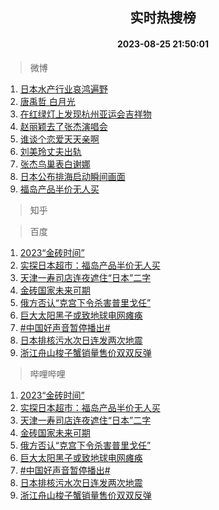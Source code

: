 <div align="center"><h2>实时热搜榜</h2><h4>2023-08-25 21:50:01</h4></div>

> 微博  

1. [日本水产行业哀鸿遍野](https://s.weibo.com/weibo?q=%23%E6%97%A5%E6%9C%AC%E6%B0%B4%E4%BA%A7%E8%A1%8C%E4%B8%9A%E5%93%80%E9%B8%BF%E9%81%8D%E9%87%8E%23&t=31&band_rank=1&Refer=top)<br />
2. [唐禹哲 白月光](https://s.weibo.com/weibo?q=%E5%94%90%E7%A6%B9%E5%93%B2%20%E7%99%BD%E6%9C%88%E5%85%89&t=31&band_rank=2&Refer=top)<br />
3. [在红绿灯上发现杭州亚运会吉祥物](https://s.weibo.com/weibo?q=%23%E5%9C%A8%E7%BA%A2%E7%BB%BF%E7%81%AF%E4%B8%8A%E5%8F%91%E7%8E%B0%E6%9D%AD%E5%B7%9E%E4%BA%9A%E8%BF%90%E4%BC%9A%E5%90%89%E7%A5%A5%E7%89%A9%23&t=31&band_rank=3&Refer=top)<br />
4. [赵丽颖去了张杰演唱会](https://s.weibo.com/weibo?q=%23%E8%B5%B5%E4%B8%BD%E9%A2%96%E5%8E%BB%E4%BA%86%E5%BC%A0%E6%9D%B0%E6%BC%94%E5%94%B1%E4%BC%9A%23&t=31&band_rank=4&Refer=top)<br />
5. [谁谈个恋爱天天亲啊](https://s.weibo.com/weibo?q=%23%E8%B0%81%E8%B0%88%E4%B8%AA%E6%81%8B%E7%88%B1%E5%A4%A9%E5%A4%A9%E4%BA%B2%E5%95%8A%23&t=31&band_rank=5&Refer=top)<br />
6. [刘美玲丈夫出轨](https://s.weibo.com/weibo?q=%23%E5%88%98%E7%BE%8E%E7%8E%B2%E4%B8%88%E5%A4%AB%E5%87%BA%E8%BD%A8%23&t=31&band_rank=6&Refer=top)<br />
7. [张杰鸟巢表白谢娜](https://s.weibo.com/weibo?q=%23%E5%BC%A0%E6%9D%B0%E9%B8%9F%E5%B7%A2%E8%A1%A8%E7%99%BD%E8%B0%A2%E5%A8%9C%23&t=31&band_rank=7&Refer=top)<br />
8. [日本公布排海启动瞬间画面](https://s.weibo.com/weibo?q=%23%E6%97%A5%E6%9C%AC%E5%85%AC%E5%B8%83%E6%8E%92%E6%B5%B7%E5%90%AF%E5%8A%A8%E7%9E%AC%E9%97%B4%E7%94%BB%E9%9D%A2%23&t=31&band_rank=8&Refer=top)<br />
9. [福岛产品半价无人买](https://s.weibo.com/weibo?q=%23%E7%A6%8F%E5%B2%9B%E4%BA%A7%E5%93%81%E5%8D%8A%E4%BB%B7%E6%97%A0%E4%BA%BA%E4%B9%B0%23&t=31&band_rank=9&Refer=top)<br />

> 知乎  


> 百度  

1. [2023“金砖时间”](https://www.baidu.com/s?wd=2023%E2%80%9C%E9%87%91%E7%A0%96%E6%97%B6%E9%97%B4%E2%80%9D&sa=fyb_news&rsv_dl=fyb_news)<br />
2. [实探日本超市：福岛产品半价无人买](https://www.baidu.com/s?wd=%E5%AE%9E%E6%8E%A2%E6%97%A5%E6%9C%AC%E8%B6%85%E5%B8%82%EF%BC%9A%E7%A6%8F%E5%B2%9B%E4%BA%A7%E5%93%81%E5%8D%8A%E4%BB%B7%E6%97%A0%E4%BA%BA%E4%B9%B0&sa=fyb_news&rsv_dl=fyb_news)<br />
3. [天津一寿司店连夜遮住“日本”二字](https://www.baidu.com/s?wd=%E5%A4%A9%E6%B4%A5%E4%B8%80%E5%AF%BF%E5%8F%B8%E5%BA%97%E8%BF%9E%E5%A4%9C%E9%81%AE%E4%BD%8F%E2%80%9C%E6%97%A5%E6%9C%AC%E2%80%9D%E4%BA%8C%E5%AD%97&sa=fyb_news&rsv_dl=fyb_news)<br />
4. [金砖国家未来可期](https://www.baidu.com/s?wd=%E9%87%91%E7%A0%96%E5%9B%BD%E5%AE%B6%E6%9C%AA%E6%9D%A5%E5%8F%AF%E6%9C%9F&sa=fyb_news&rsv_dl=fyb_news)<br />
5. [俄方否认“克宫下令杀害普里戈任”](https://www.baidu.com/s?wd=%E4%BF%84%E6%96%B9%E5%90%A6%E8%AE%A4%E2%80%9C%E5%85%8B%E5%AE%AB%E4%B8%8B%E4%BB%A4%E6%9D%80%E5%AE%B3%E6%99%AE%E9%87%8C%E6%88%88%E4%BB%BB%E2%80%9D&sa=fyb_news&rsv_dl=fyb_news)<br />
6. [巨大太阳黑子或致地球电网瘫痪](https://www.baidu.com/s?wd=%E5%B7%A8%E5%A4%A7%E5%A4%AA%E9%98%B3%E9%BB%91%E5%AD%90%E6%88%96%E8%87%B4%E5%9C%B0%E7%90%83%E7%94%B5%E7%BD%91%E7%98%AB%E7%97%AA&sa=fyb_news&rsv_dl=fyb_news)<br />
7. [#中国好声音暂停播出#](https://www.baidu.com/s?wd=%23%E4%B8%AD%E5%9B%BD%E5%A5%BD%E5%A3%B0%E9%9F%B3%E6%9A%82%E5%81%9C%E6%92%AD%E5%87%BA%23&sa=fyb_news&rsv_dl=fyb_news)<br />
8. [日本排核污水次日连发两次地震](https://www.baidu.com/s?wd=%E6%97%A5%E6%9C%AC%E6%8E%92%E6%A0%B8%E6%B1%A1%E6%B0%B4%E6%AC%A1%E6%97%A5%E8%BF%9E%E5%8F%91%E4%B8%A4%E6%AC%A1%E5%9C%B0%E9%9C%87&sa=fyb_news&rsv_dl=fyb_news)<br />
9. [浙江舟山梭子蟹销量售价双双反弹](https://www.baidu.com/s?wd=%E6%B5%99%E6%B1%9F%E8%88%9F%E5%B1%B1%E6%A2%AD%E5%AD%90%E8%9F%B9%E9%94%80%E9%87%8F%E5%94%AE%E4%BB%B7%E5%8F%8C%E5%8F%8C%E5%8F%8D%E5%BC%B9&sa=fyb_news&rsv_dl=fyb_news)<br />

> 哔哩哔哩  

1. [2023“金砖时间”](https://www.baidu.com/s?wd=2023%E2%80%9C%E9%87%91%E7%A0%96%E6%97%B6%E9%97%B4%E2%80%9D&sa=fyb_news&rsv_dl=fyb_news)<br />
2. [实探日本超市：福岛产品半价无人买](https://www.baidu.com/s?wd=%E5%AE%9E%E6%8E%A2%E6%97%A5%E6%9C%AC%E8%B6%85%E5%B8%82%EF%BC%9A%E7%A6%8F%E5%B2%9B%E4%BA%A7%E5%93%81%E5%8D%8A%E4%BB%B7%E6%97%A0%E4%BA%BA%E4%B9%B0&sa=fyb_news&rsv_dl=fyb_news)<br />
3. [天津一寿司店连夜遮住“日本”二字](https://www.baidu.com/s?wd=%E5%A4%A9%E6%B4%A5%E4%B8%80%E5%AF%BF%E5%8F%B8%E5%BA%97%E8%BF%9E%E5%A4%9C%E9%81%AE%E4%BD%8F%E2%80%9C%E6%97%A5%E6%9C%AC%E2%80%9D%E4%BA%8C%E5%AD%97&sa=fyb_news&rsv_dl=fyb_news)<br />
4. [金砖国家未来可期](https://www.baidu.com/s?wd=%E9%87%91%E7%A0%96%E5%9B%BD%E5%AE%B6%E6%9C%AA%E6%9D%A5%E5%8F%AF%E6%9C%9F&sa=fyb_news&rsv_dl=fyb_news)<br />
5. [俄方否认“克宫下令杀害普里戈任”](https://www.baidu.com/s?wd=%E4%BF%84%E6%96%B9%E5%90%A6%E8%AE%A4%E2%80%9C%E5%85%8B%E5%AE%AB%E4%B8%8B%E4%BB%A4%E6%9D%80%E5%AE%B3%E6%99%AE%E9%87%8C%E6%88%88%E4%BB%BB%E2%80%9D&sa=fyb_news&rsv_dl=fyb_news)<br />
6. [巨大太阳黑子或致地球电网瘫痪](https://www.baidu.com/s?wd=%E5%B7%A8%E5%A4%A7%E5%A4%AA%E9%98%B3%E9%BB%91%E5%AD%90%E6%88%96%E8%87%B4%E5%9C%B0%E7%90%83%E7%94%B5%E7%BD%91%E7%98%AB%E7%97%AA&sa=fyb_news&rsv_dl=fyb_news)<br />
7. [#中国好声音暂停播出#](https://www.baidu.com/s?wd=%23%E4%B8%AD%E5%9B%BD%E5%A5%BD%E5%A3%B0%E9%9F%B3%E6%9A%82%E5%81%9C%E6%92%AD%E5%87%BA%23&sa=fyb_news&rsv_dl=fyb_news)<br />
8. [日本排核污水次日连发两次地震](https://www.baidu.com/s?wd=%E6%97%A5%E6%9C%AC%E6%8E%92%E6%A0%B8%E6%B1%A1%E6%B0%B4%E6%AC%A1%E6%97%A5%E8%BF%9E%E5%8F%91%E4%B8%A4%E6%AC%A1%E5%9C%B0%E9%9C%87&sa=fyb_news&rsv_dl=fyb_news)<br />
9. [浙江舟山梭子蟹销量售价双双反弹](https://www.baidu.com/s?wd=%E6%B5%99%E6%B1%9F%E8%88%9F%E5%B1%B1%E6%A2%AD%E5%AD%90%E8%9F%B9%E9%94%80%E9%87%8F%E5%94%AE%E4%BB%B7%E5%8F%8C%E5%8F%8C%E5%8F%8D%E5%BC%B9&sa=fyb_news&rsv_dl=fyb_news)<br />
